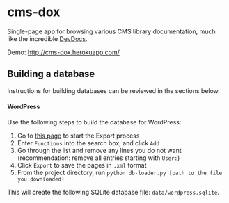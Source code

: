 # cms-dox

Single-page app for browsing various CMS library documentation, much like the incredible [DevDocs](http://devdocs.io/).

Demo: http://cms-dox.herokuapp.com/

## Building a database

Instructions for building databases can be reviewed in the sections below.

#### WordPress

Use the following steps to build the database for WordPress:

1. Go to [this page](https://codex.wordpress.org/index.php?title=Special:Export&action=submit) to start the Export process
2. Enter `Functions` into the search box, and click `Add`
3. Go through the list and remove any lines you do not want (recommendation: remove all entries starting with `User:`)
4. Click `Export` to save the pages in `.xml` format
5. From the project directory, run `python db-loader.py [path to the file you downloaded]`

This will create the following SQLite database file: `data/wordpress.sqlite`.
